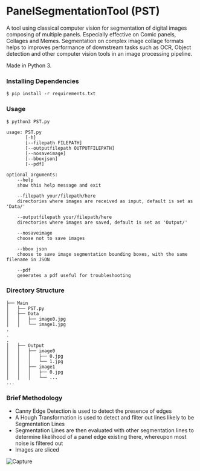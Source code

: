 # PanelSegmentationTool (PST)
A tool using classical computer vision for segmentation of digital images composing of multiple panels. Especially effective on Comic panels, Collages and Memes. Segmentation on complex image collage formats helps to improves performance of downstream tasks such as OCR, Object detection and other computer vision tools in an image processing pipeline.

Made in Python 3.

### Installing Dependencies
```$ pip install -r requirements.txt```

### Usage
```
$ python3 PST.py

usage: PST.py
       [-h]
       [--filepath FILEPATH]
       [--outputfilepath OUTPUTFILEPATH]
       [--nosaveimage]
       [--bboxjson]
       [--pdf]
       
optional arguments:
    --help
    show this help message and exit
    
    --filepath your/filepath/here
    directories where images are received as input, default is set as 'Data/'
    
    --outputfilepath your/filepath/here
    directories where images are saved, default is set as 'Output/'
    
    --nosaveimage
    choose not to save images
    
    --bbox json
    choose to save image segmentation bounding boxes, with the same filename in JSON
    
    --pdf
    generates a pdf useful for troubleshooting
```

### Directory Structure
```
├── Main
│   ├── PST.py
│   ├── Data
│   │   ├── image0.jpg
│   │   └── image1.jpg
.
.
.
│   ├── Output
│   │   ├── image0
│   │   │   ├── 0.jpg
│   │   │   └── 1.jpg
│   │   ├── image1
│   │   │   ├── 0.jpg
│   │   │   └── ...
...
```
### Brief Methodology
- Canny Edge Detection is used to detect the presence of edges
- A Hough Transformation is used to detect and filter out lines likely to be Segmentation Lines
- Segmentation Lines are then evaluated with other segmentation lines to determine likelihood of a panel edge existing there, whereupon most noise is filtered out
- Images are sliced

![Capture](https://user-images.githubusercontent.com/65756407/225867600-f44cb719-b8a4-41c3-92fb-876e6517675f.JPG)
